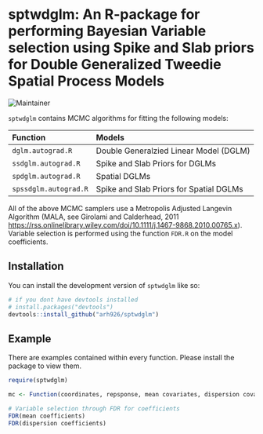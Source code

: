 
# sptwdglm: An R-package for performing Bayesian Variable selection using Spike and Slab priors for Double Generalized Tweedie Spatial Process Models

<!-- badges: start -->
![Maintainer](https://img.shields.io/badge/maintainer-arh926-blue)
<!-- badges: end -->

`sptwdglm` contains MCMC algorithms for fitting the following models:

Function   | Models
:---- | :-------------
`dglm.autograd.R`   | Double Generalzied Linear Model (DGLM) 
`ssdglm.autograd.R`  | Spike and Slab Priors for DGLMs 
`spdglm.autograd.R`    | Spatial DGLMs
`spssdglm.autograd.R`    | Spike and Slab Priors for Spatial DGLMs

All of the above MCMC samplers use a Metropolis Adjusted Langevin Algorithm (MALA, see Girolami and Calderhead, 2011 https://rss.onlinelibrary.wiley.com/doi/10.1111/j.1467-9868.2010.00765.x). Variable selection is performed using the function `FDR.R` on the model coefficients.

## Installation

You can install the development version of `sptwdglm` like so:

``` r
# if you dont have devtools installed
# install.packages("devtools")
devtools::install_github("arh926/sptwdglm")
```

## Example

There are examples contained within every function. Please install the package to view them. 

``` r
require(sptwdglm)

mc <- Function(coordinates, repsponse, mean covariates, dispersion covariates, mcmc parameters)

# Variable selection through FDR for coefficients
FDR(mean coefficients)
FDR(dispersion coefficients)
```

